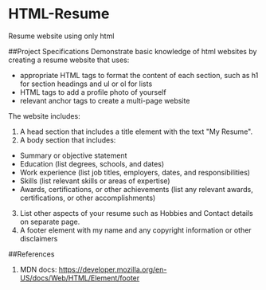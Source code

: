 # HTML-Resume
Resume website using only html

##Project Specifications
Demonstrate basic knowledge of html websites by creating a resume website that uses: 
- appropriate HTML tags to format the content of each section, such as h1 for section headings and ul or ol for lists
- HTML tags to add a profile photo of yourself
- relevant anchor tags to create a multi-page website

The website includes:
1. A head section that includes a title element with the text "My Resume".
2. A body section that includes:
  - Summary or objective statement
  - Education (list degrees, schools, and dates)
  - Work experience (list job titles, employers, dates, and responsibilities)
  - Skills (list relevant skills or areas of expertise)
  - Awards, certifications, or other achievements (list any relevant awards, certifications, or other accomplishments)
3. List other aspects of your resume such as Hobbies and Contact details on separate page.
4. A footer element with my name and any copyright information or other disclaimers

##References
1. MDN docs: https://developer.mozilla.org/en-US/docs/Web/HTML/Element/footer
